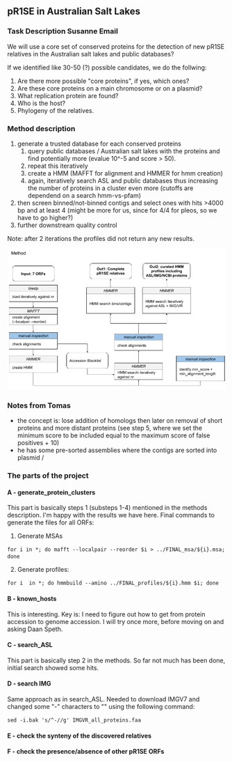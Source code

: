 ## pR1SE in Australian Salt Lakes
### Task Description Susanne Email

We will use a core set of conserved proteins for the detection of new pR1SE relatives in the Australian salt lakes and public databases?

If we identified like 30-50 (?) possible candidates, we do the follwing:
1. Are there more possible "core proteins", if yes, which ones?
2. Are these core proteins on a main chromosome or on a plasmid?
3. What replication protein are found?
4. Who is the host?
5. Phylogeny of the relatives.

### Method description
1. generate a trusted database for each conserved proteins
    1. query public databases / Australian salt lakes with the proteins and find potentially more (evalue 10^-5 and score > 50).
    2. repeat this iteratively
    3. create a HMM (MAFFT for alignment and HMMER for hmm creation)
    4. again, iteratively search ASL and public databases thus increasing the number of proteins in a cluster even more (cutoffs are dependend on a search hmm-vs-pfam)
2. then screen binned/not-binned contigs and select ones with hits >4000 bp and at least 4 (might be more for us, since for 4/4 for pleos, so we have to go higher?)
3. further downstream quality control 

Note: after 2 iterations the profiles did not return any new results.

![image](./pictures/cluster_generation.png)

### Notes from Tomas
- the concept is: lose addition of homologs then later on removal of short proteins and more distant proteins (see step 5, where we set the minimum score to be included equal to the maximum score of false positives + 10)
- he has some pre-sorted assemblies where the contigs are sorted into plasmid / 

### The parts of the project
#### A - generate_protein_clusters
This part is basically steps 1 (substeps 1-4) mentioned in the methods description. I'm happy with the results we have here.
Final commands to generate the files for all ORFs:
1. Generate MSAs
```commandline
for i in *; do mafft --localpair --reorder $i > ../FINAL_msa/${i}.msa; done
```
2. Generate profiles:
```commandline
for i  in *; do hmmbuild --amino ../FINAL_profiles/${i}.hmm $i; done
```

#### B - known_hosts
This is interesting. Key is: I need to figure out how to get from protein accession to genome accession. I will try once more, before moving on and asking Daan Speth.

#### C - search_ASL
This part is basically step 2 in the methods. So far not much has been done, initial search showed some hits.

#### D - search IMG
Same approach as in search_ASL. Needed to download IMGV7 and changed some "-" characters to "" using the following command:
```
sed -i.bak 's/^-//g' IMGVR_all_proteins.faa
```

#### E - check the synteny of the discovered relatives

#### F - check the presence/absence of other pR1SE ORFs




